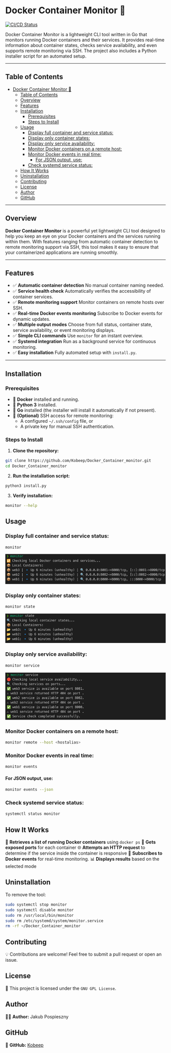 # Docker Container Monitor 🚀

[![CI/CD Status](https://github.com/Kobeep/Docker_Container_monitor/actions/workflows/CICD.yml/badge.svg)](https://github.com/Kobeep/Docker_Container_monitor/actions)

Docker Container Monitor is a lightweight CLI tool written in Go that monitors running Docker containers and their services. It provides real-time information about container states, checks service availability, and even supports remote monitoring via SSH. The project also includes a Python installer script for an automated setup.

---

## Table of Contents

- [Docker Container Monitor 🚀](#docker-container-monitor-)
  - [Table of Contents](#table-of-contents)
  - [Overview](#overview)
  - [Features](#features)
  - [Installation](#installation)
    - [Prerequisites](#prerequisites)
    - [Steps to Install](#steps-to-install)
  - [Usage](#usage)
    - [Display full container and service status:](#display-full-container-and-service-status)
    - [Display only container states:](#display-only-container-states)
    - [Display only service availability:](#display-only-service-availability)
    - [Monitor Docker containers on a remote host:](#monitor-docker-containers-on-a-remote-host)
    - [Monitor Docker events in real time:](#monitor-docker-events-in-real-time)
      - [For JSON output, use:](#for-json-output-use)
    - [Check systemd service status:](#check-systemd-service-status)
  - [How It Works](#how-it-works)
  - [Uninstallation](#uninstallation)
  - [Contributing](#contributing)
  - [License](#license)
  - [Author](#author)
  - [GitHub](#github)

---

## Overview

**Docker Container Monitor** is a powerful yet lightweight CLI tool designed to help you keep an eye on your Docker containers and the services running within them. With features ranging from automatic container detection to remote monitoring support via SSH, this tool makes it easy to ensure that your containerized applications are running smoothly.

---

## Features

- ✅ **Automatic container detection**
  No manual container naming needed.
- ✅ **Service health check**
  Automatically verifies the accessibility of container services.
- ✅ **Remote monitoring support**
  Monitor containers on remote hosts over SSH.
- ✅ **Real-time Docker events monitoring**
  Subscribe to Docker events for dynamic updates.
- ✅ **Multiple output modes**
  Choose from full status, container state, service availability, or event monitoring displays.
- ✅ **Simple CLI commands**
  Use `monitor` for an instant overview.
- ✅ **Systemd integration**
  Run as a background service for continuous monitoring.
- ✅ **Easy installation**
  Fully automated setup with `install.py`.

---

## Installation

### Prerequisites

- 🐳 **Docker** installed and running.
- 🐍 **Python 3** installed.
- 🦫 **Go** installed (the installer will install it automatically if not present).
- 🔑 **(Optional)** SSH access for remote monitoring:
  - A configured `~/.ssh/config` file, or
  - A private key for manual SSH authentication.

### Steps to Install

1. **Clone the repository:**

  ```sh
  git clone https://github.com/Kobeep/Docker_Container_monitor.git
  cd Docker_Container_monitor
  ```

2. **Run the installation script:**

```sh
python3 install.py
```

3. **Verify installation:**

```sh
monitor --help
```

## Usage
### Display full container and service status:

```sh
monitor
```

![monitor](./readme/monitor.png)

### Display only container states:

```sh
monitor state
```

![monitor](./readme/monitor-state.png)

### Display only service availability:

```sh
monitor service
```

![monitor](./readme/monitor-service.png)

### Monitor Docker containers on a remote host:

```sh
monitor remote --host <hostalias>
```

### Monitor Docker events in real time:

```sh
monitor events
```

#### For JSON output, use:

```sh
monitor events --json
```

### Check systemd service status:

```sh
systemctl status monitor
```

## How It Works

🚀 **Retrieves a list of running Docker containers** using `docker ps`
🔌 **Gets exposed ports** for each container
🌐 **Attempts an HTTP request** to determine if the service inside the container is responsive
🔔 **Subscribes to Docker events** for real-time monitoring.
📊 **Displays results** based on the selected mode

## Uninstallation

To remove the tool:
```sh
sudo systemctl stop monitor
sudo systemctl disable monitor
sudo rm /usr/local/bin/monitor
sudo rm /etc/systemd/system/monitor.service
rm -rf ~/Docker_Container_monitor
```
## Contributing

💡 Contributions are welcome! Feel free to submit a pull request or open an issue.

## License

📜 This project is licensed under the `GNU GPL License`.

## Author

👨‍💻 **Author:** Jakub Pospieszny

## GitHub

📌 **GitHub:** [Kobeep](https://github.com/Kobeep)
